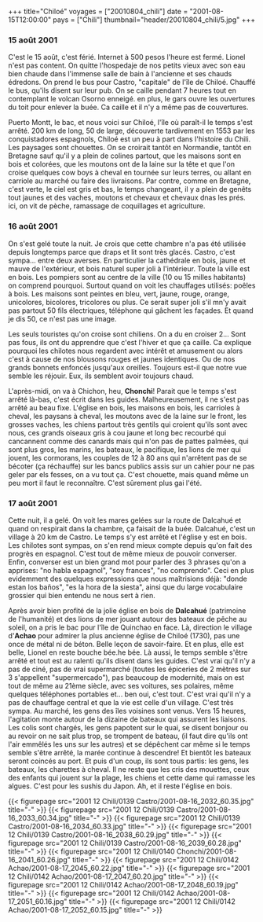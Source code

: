 +++
title="Chiloé"
voyages = ["20010804_chili"]
date = "2001-08-15T12:00:00"
pays = ["Chili"]
thumbnail="header/20010804_chili/5.jpg"
+++
### 15 août 2001

C'est le 15 août, c'est férié. Internet à 500 pesos l'heure est fermé. Lionel 
n'est pas content. On quitte l'hospedaje de nos petits vieux avec son eau bien 
chaude dans l'immense salle de bain à l'ancienne et ses chauds édredons. On 
prend le bus pour Castro, "capitale" de l'île de Chiloé. Chauffé le bus, qu'ils 
disent sur leur pub. On se caille pendant 7 heures tout en contemplant le volcan 
Osorno enneigé. en plus, le gars ouvre les ouvertures du toit pour enlever la 
buée. Ca caille et il n'y a même pas de couvertures.

Puerto Montt, le bac, et nous voici sur Chiloé, l'île où paraît-il le temps 
s'est arrêté. 200 km de long, 50 de large, découverte tardivement en 1553 par 
les conquistadores espagnols, Chiloé est un peu à part dans l'histoire du Chili. 
Les paysages sont chouettes. On se croirait tantôt en Normandie, tantôt en Bretagne 
sauf qu'il y a plein de colines partout, que les maisons sont en bois et colorées, 
que les moutons ont de la laine sur la tête et que l'on croise quelques cow 
boys à cheval en tournée sur leurs terres, ou allant en carriole au marché ou 
faire des livraisons. Par contre, comme en Bretagne, c'est verte, le ciel est 
gris et bas, le temps changeant, il y a plein de genêts tout jaunes et des vaches, 
moutons et chevaux et chevaux dnas les prés. ici, on vit de pèche, ramassage 
de coquillages et agriculture.

### 16 août 2001

On s'est gelé toute la nuit. Je crois que cette chambre n'a pas été utilisée 
depuis longtemps parce que draps et lit sont très glacés. Castro, c'est sympa... 
entre deux averses. En particulier la cathédrale en bois, jaune et mauve de 
l'extérieur, et bois naturel super joli à l'intérieur. Toute la ville est en 
bois. Les pompiers sont au centre de la ville (10 ou 15 milles habitants) on 
comprend pourquoi. Surtout quand on voit les chauffages utilisés: poêles à bois. 
Les maisons sont peintes en bleu, vert, jaune, rouge, orange, unicolores, bicolores, 
tricolores ou plus. Ce serait super joli s'il mn'y avait pas partout 50 fils 
électriques, téléphone qui gâchent les façades. Et quand je dis 50, ce n'est 
pas une image. 

Les seuls touristes qu'on croise sont chiliens. On a du en croiser 2... Sont 
pas fous, ils ont du apprendre que c'est l'hiver et que ça caille. Ca explique 
pourquoi les chilotes nous regardent avec intérêt et amusement ou alors c'est 
à cause de nos blousons rouges et jaunes identiques. Ou de nos grands bonnets 
enfoncés jusqu'aux oreilles. Toujours est-il que notre vue semble les réjouir. 
Eux, ils semblent avoir toujours chaud.

L'après-midi, on va à Chichon, heu, <b>Chonchi</b>! Parait que le temps s'est 
arrêté là-bas, c'est écrit dans les guides. Malheureusement, il ne s'est pas 
arrêté au beau fixe. L'église en bois, les maisons en bois, les carrioles à 
cheval, les paysans à cheval, les moutons avec de la laine sur le front, les 
grosses vaches, les chiens partout très gentils qui croient qu'ils sont avec 
nous, ces grands oiseaux gris à cou jaune et long bec recourbé qui cancannent 
comme des canards mais qui n'on pas de pattes palmées, qui sont plus gros, les 
marins, les bateaux, le pacifique, les lions de mer qui jouent, les cormorans, 
les couples de 12 à 80 ans qui n'arrêtent pas de se bécoter (ça réchauffe) sur 
les bancs publics assis sur un cahier pour ne pas geler par els fesses, on a 
vu tout ça. C'est chouette, mais quand même un peu mort il faut le reconnaître. 
C'est sûrement plus gai l'été.

### 17 août 2001

Cette nuit, il a gelé. On voit les mares gelées sur la route de Dalcahué et 
quand on respirait dans la chambre, ça faisait de la buée. Dalcahué, c'est un 
village à 20 km de Castro. Le temps s'y est arrêté et l'église y est en bois. 
Les chilotes sont sympas, on s'en rend mieux compte depuis qu'on fait des progrès 
en espagnol. C'est tout de même mieux de pouvoir converser. Enfin, converser 
est un bien grand mot pour parler des 3 phrases qu'on a apprises: "no habla 
espagnol", "soy frances", "no comprendo". Ceci en plus evidemment des quelques 
expressions que nous maîtrisions déjà: "donde estan los baños", "es la hora 
de la siesta", ainsi que du large vocabulaire grossier qui bien entendu ne nous 
sert à rien.

Après avoir bien profité de la jolie église en bois de <b>Dalcahué</b> (patrimoine 
de l'humanité) et des lions de mer jouant autour des bateaux de pêche au soleil, 
on a pris le bac pour l'île de Quinchao en face. Là, direction le village d'<b>Achao</b> 
pour admirer la plus ancienne église de Chiloé (1730), pas une once de métal 
ni de béton. Belle leçon de savoir-faire. Et en plus, elle est belle, Lionel 
en reste bouche bée.he bée. Là aussi, le temps semble s'être arrêté et tout 
est au ralenti qu'ils disent dans les guides. C'est vrai qu'il n'y a pas de 
ciné, pas de vrai supermarché (toutes les épiceries de 2 mètres sur 3 s'appellent 
"supermercado"), pas beaucoup de modernité, mais on est tout de même au 21ème 
siècle, avec ses voitures, ses polaires, même quelques téléphones portables 
et... ben oui, c'est tout. C'est vrai qu'il n'y a pas de chauffage central et 
que la vie est celle d'un village. C'est très sympa. Au marché, les gens des 
îles voisines sont venus. Vers 15 heures, l'agitation monte autour de la dizaine 
de bateaux qui assurent les liaisons. Les colis sont chargés, les gens papotent 
sur le quai, se disent bonjour ou au revoir on ne sait plus trop, se trompent 
de bateau, (il faut dire qu'ils ont l'air emmêlés les uns sur les autres) et 
se dépêchent car même si le temps semble s'être arrêté, la marée continue à 
descendre! Et bientôt les bateaux seront coincés au port. Et puis d'un coup, 
ils sont tous partis: les gens, les bateaux, les charettes à cheval. Il ne reste 
que les cris des mouettes, ceux des enfants qui jouent sur la plage, les chiens 
et cette dame qui ramasse les algues. C'est pour les sushis du Japon. Ah, et 
il reste l'église en bois.


<div id="TOTO">{{< figurepage src="2001 12 Chili/0139 Castro/2001-08-16_2032_60.35.jpg" title="-"  >}}
{{< figurepage src="2001 12 Chili/0139 Castro/2001-08-16_2033_60.34.jpg" title="-"  >}}
{{< figurepage src="2001 12 Chili/0139 Castro/2001-08-16_2034_60.33.jpg" title="-"  >}}
{{< figurepage src="2001 12 Chili/0139 Castro/2001-08-16_2038_60.29.jpg" title="-"  >}}
{{< figurepage src="2001 12 Chili/0139 Castro/2001-08-16_2039_60.28.jpg" title="-"  >}}
{{< figurepage src="2001 12 Chili/0140 Chonchi/2001-08-16_2041_60.26.jpg" title="-"  >}}
{{< figurepage src="2001 12 Chili/0142 Achao/2001-08-17_2045_60.22.jpg" title="-"  >}}
{{< figurepage src="2001 12 Chili/0142 Achao/2001-08-17_2047_60.20.jpg" title="-"  >}}
{{< figurepage src="2001 12 Chili/0142 Achao/2001-08-17_2048_60.19.jpg" title="-"  >}}
{{< figurepage src="2001 12 Chili/0142 Achao/2001-08-17_2051_60.16.jpg" title="-"  >}}
{{< figurepage src="2001 12 Chili/0142 Achao/2001-08-17_2052_60.15.jpg" title="-"  >}}
</DIV>

